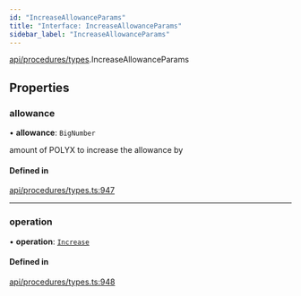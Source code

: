 ```yaml
---
id: "IncreaseAllowanceParams"
title: "Interface: IncreaseAllowanceParams"
sidebar_label: "IncreaseAllowanceParams"
---
```


[api/procedures/types](../../../../../modules/API/Procedures/Types/Types.md).IncreaseAllowanceParams

## Properties

### allowance

• **allowance**: `BigNumber`

amount of POLYX to increase the allowance by

#### Defined in

[api/procedures/types.ts:947](https://github.com/PolymeshAssociation/polymesh-sdk/blob/de58d40fd/src/api/procedures/types.ts#L947)

___

### operation

• **operation**: [`Increase`](../../../../../enums/API/Procedures/Types/AllowanceOperation/AllowanceOperation.md#increase)

#### Defined in

[api/procedures/types.ts:948](https://github.com/PolymeshAssociation/polymesh-sdk/blob/de58d40fd/src/api/procedures/types.ts#L948)
